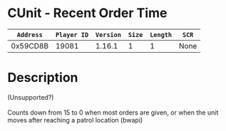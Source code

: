 # CUnit - Recent Order Time

| `Address` | `Player ID` | `Version` | `Size` | `Length` | `SCR` |
| ---------- | ----------- | --------- | ------ | -------- | ---- |
| 0x59CD8B | 19081 | 1.16.1 | 1 | 1 | None |

# Description

(Unsupported?)<br><br>Counts down from 15 to 0 when most orders are given, or when the unit moves after reaching a patrol location (bwapi)